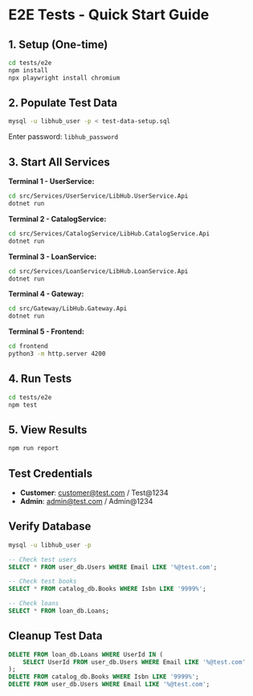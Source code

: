 # E2E Tests - Quick Start Guide

## 1. Setup (One-time)

```bash
cd tests/e2e
npm install
npx playwright install chromium
```

## 2. Populate Test Data

```bash
mysql -u libhub_user -p < test-data-setup.sql
```

Enter password: `libhub_password`

## 3. Start All Services

**Terminal 1 - UserService:**
```bash
cd src/Services/UserService/LibHub.UserService.Api
dotnet run
```

**Terminal 2 - CatalogService:**
```bash
cd src/Services/CatalogService/LibHub.CatalogService.Api
dotnet run
```

**Terminal 3 - LoanService:**
```bash
cd src/Services/LoanService/LibHub.LoanService.Api
dotnet run
```

**Terminal 4 - Gateway:**
```bash
cd src/Gateway/LibHub.Gateway.Api
dotnet run
```

**Terminal 5 - Frontend:**
```bash
cd frontend
python3 -m http.server 4200
```

## 4. Run Tests

```bash
cd tests/e2e
npm test
```

## 5. View Results

```bash
npm run report
```

## Test Credentials

- **Customer**: customer@test.com / Test@1234
- **Admin**: admin@test.com / Admin@1234

## Verify Database

```bash
mysql -u libhub_user -p
```

```sql
-- Check test users
SELECT * FROM user_db.Users WHERE Email LIKE '%@test.com';

-- Check test books
SELECT * FROM catalog_db.Books WHERE Isbn LIKE '9999%';

-- Check loans
SELECT * FROM loan_db.Loans;
```

## Cleanup Test Data

```sql
DELETE FROM loan_db.Loans WHERE UserId IN (
    SELECT UserId FROM user_db.Users WHERE Email LIKE '%@test.com'
);
DELETE FROM catalog_db.Books WHERE Isbn LIKE '9999%';
DELETE FROM user_db.Users WHERE Email LIKE '%@test.com';
```

